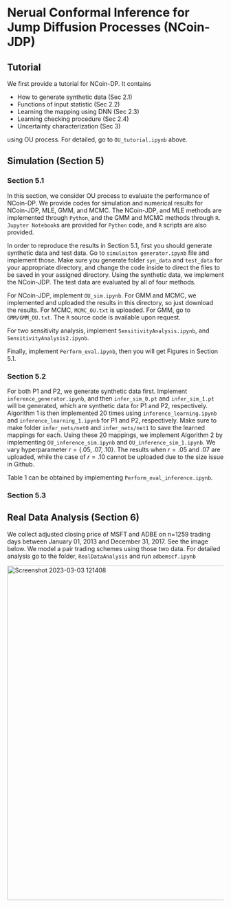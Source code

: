 # Nerual Conformal Inference for Jump Diffusion Processes (NCoin-JDP)
## Tutorial
We first provide a tutorial for NCoin-DP. It contains

- How to generate synthetic data (Sec 2.1)
- Functions of input statistic (Sec 2.2)
- Learning the mapping using DNN (Sec 2.3)
- Learning checking procedure (Sec 2.4)
- Uncertainty characterization (Sec 3)

using OU process. For detailed, go to `OU_tutorial.ipynb` above.


## Simulation (Section 5)
### Section 5.1
In this section, we consider OU process to evaluate the performance of NCoin-DP. We provide codes for simulation and numerical results for NCoin-JDP, MLE, GMM, and MCMC. The NCoin-JDP, and MLE methods are implemented through `Python`, and the GMM and MCMC methods through `R`. `Jupyter Notebook`s are provided for `Python` code, and `R` scripts are also provided.

In order to reproduce the results in Section 5.1, first you should generate synthetic data and test data. Go to `simulaiton generator.ipynb` file and implement those. Make sure you generate folder `syn_data` and `test_data` for your appropriate directory, and change the code inside to direct the files to be saved in your assigned directory. Using the synthetic data, we implement the NCoin-JDP. The test data are evaluated by all of four methods.

For NCoin-JDP, implement `OU_sim.ipynb`. For GMM and MCMC, we implemented and uploaded the results in this directory, so just download the results. For MCMC, `MCMC_OU.txt` is uploaded. For GMM, go to `GMM/GMM_OU.txt`. The `R` source code is available upon request.

For two sensitivity analysis, implement `SensitivityAnalysis.ipynb`, and `SensitivityAnalysis2.ipynb`.

Finally, implement `Perform_eval.ipynb`, then you will get Figures in Section 5.1. 


### Section 5.2
For both P1 and P2, we generate synthetic data first. Implement `inference_generator.ipynb`, and then `infer_sim_0.pt` and `infer_sim_1.pt` will be generated, which are synthetic data for P1 and P2, respectively. Algorithm 1 is then implemented 20 times using `inference_learning.ipynb` and `inference_learning_1.ipynb` for P1 and P2, respectively. Make sure to make folder `infer_nets/net0` and `infer_nets/net1` to save the learned mappings for each.
Using these 20 mappings, we implement Algorithm 2 by implementing `OU_inference_sim.ipynb` and `OU_inference_sim_1.ipynb`. We vary hyperparameter $r = \{.05, .07, .10\}$. The results when $r = .05$ and $.07$ are uploaded, while the case of $r = .10$ cannot be uploaded due to the size issue in Github.

Table 1 can be obtained by implementing `Perform_eval_inference.ipynb`.

### Section 5.3


## Real Data Analysis (Section 6)
We collect adjusted closing price of MSFT and ADBE on n=1259 trading days between January 01, 2013 and December 31, 2017. See the image below. We model a pair trading schemes using those two data. For detailed analysis go to the folder, `RealDataAnalysis` and run `adbemscf.ipynb`


<img width="779" alt="Screenshot 2023-03-03 121408" src="https://user-images.githubusercontent.com/126707827/222784718-b72d35a1-33b0-44d3-bb47-769b1282e57f.png">
